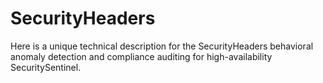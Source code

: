 # SecurityHeaders
Here is a unique technical description for the SecurityHeaders behavioral anomaly detection and compliance auditing for high-availability SecuritySentinel.
